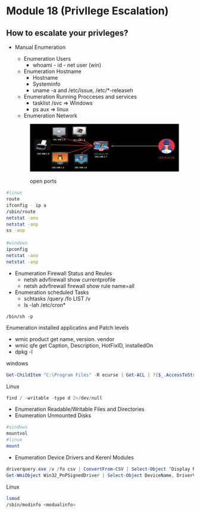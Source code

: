 # Module 18 (Privllege Escalation)

## How to escalate your privleges?

*   Manual Enumeration

    * Enumeration Users
      * whoami - id - net user (win)
    * Enumeration Hostname
      * Hostname
      * Systeminfo
      * uname -a and /etc/issue, /etc/\*-releaseh
    * Enumeration Running Procceses and services
      * tasklist /svc => Windows
      * ps aux => linux
    * Enumeration Network&#x20;

    <figure><img src="../../../.gitbook/assets/image (351).png" alt=""><figcaption><p>open ports</p></figcaption></figure>



```bash
#linux
route
ifconfig - ip a
/sbin/route
netstat -ano
netstat -anp
ss -anp

#windows
ipconfig
netstat -ano
netstat -anp
```

* Enumeration Firewall Status and Reules
  * netsh advfirewall show currentprofile
  * netsh advfirewall firewall show rule name=all
* Enumeration scheduled Tasks
  * schtasks /query /fo LIST /v
  * ls -lah /etc/cron\*

```
/bin/sh -p
```

Enumeration installed applicatins and Patch levels

* wmic product get name, version. vendor
* wmic qfe get Caption, Description, HotFixID, installedOn
* dpkg -l

windows

```powershell
Get-ChildItem "C:\Program Files" -R ecurse | Get-ACL | ?{$_.AccessToString -match "Everyone\sAllow\s\sModify"}
```

Linux

```purebasic
find / -writable -type d 2>/dev/null
```

* Enumeration Readable/Writable Files and Directories
* Enumeration Unmounted Disks

```bash
#sindows
mountvol
#linux 
mount
```

* Enumeration Device Drivers and Kerenl Modules

```powershell
driverquery.exe /v /fo csv | ConvertFrom-CSV | Select-Object ‘Display Name’, ‘Start Mode’, Path
Get-WmiObject Win32_PnPSignedDriver | Select-Object DeviceName, DriverVersion, Manufacturer | Where-Object {$_.DeviceName -like "*VMware*"}

```

Linux

```bash
lsmod
/sbin/modinfo <modualinfo>
```

